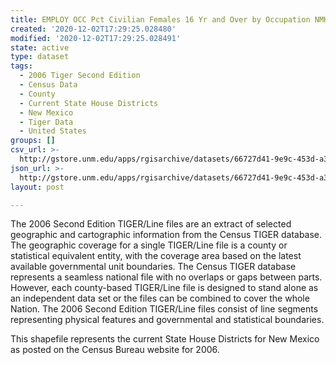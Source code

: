 ```yaml
---
title: EMPLOY OCC Pct Civilian Females 16 Yr and Over by Occupation NMHD 2000
created: '2020-12-02T17:29:25.028480'
modified: '2020-12-02T17:29:25.028491'
state: active
type: dataset
tags:
  - 2006 Tiger Second Edition
  - Census Data
  - County
  - Current State House Districts
  - New Mexico
  - Tiger Data
  - United States
groups: []
csv_url: >-
  http://gstore.unm.edu/apps/rgisarchive/datasets/66727d41-9e9c-453d-a353-e354a2c88207/nmh312data536687002_sth_view.derived.csv
json_url: >-
  http://gstore.unm.edu/apps/rgisarchive/datasets/66727d41-9e9c-453d-a353-e354a2c88207/nmh312data536687002_sth_view.derived.json
layout: post

---
```

The 2006 Second Edition TIGER/Line files are an extract of selected geographic and cartographic information from the Census TIGER database.  The geographic coverage for a single TIGER/Line file is a county or statistical equivalent entity, with the coverage area based on the latest available governmental unit boundaries. The Census TIGER database represents a seamless national file with no overlaps or gaps between parts.  However, each county-based TIGER/Line file is designed to stand alone as an independent data set or the files can be combined to cover the whole Nation.  The 2006 Second Edition  TIGER/Line files consist of line segments representing physical features and governmental and statistical boundaries.  

This shapefile represents the current State House Districts for New Mexico as posted on the Census Bureau website for 2006.

